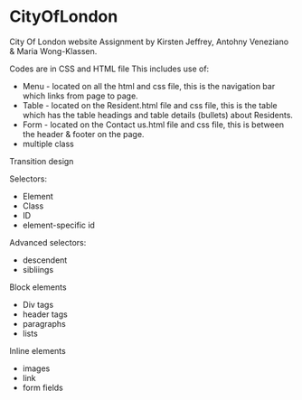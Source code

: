 # CityOfLondon
City Of London website
Assignment by Kirsten Jeffrey, Antohny Veneziano & Maria Wong-Klassen.

Codes are in CSS and HTML file
This includes use of: 
- Menu - located on all the html and css file, this is the navigation bar which links from page to page.
- Table - located on the Resident.html file and css file, this is the table which has the table headings and table details (bullets) about Residents. 
- Form - located on the Contact us.html file and css file, this is between the header & footer on the page. 
- multiple class

Transition design

Selectors:
- Element
- Class
- ID
- element-specific id



Advanced selectors:
- descendent
- sibliings

Block elements
- Div tags
- header tags
- paragraphs
- lists

Inline elements
- images
- link
- form fields







